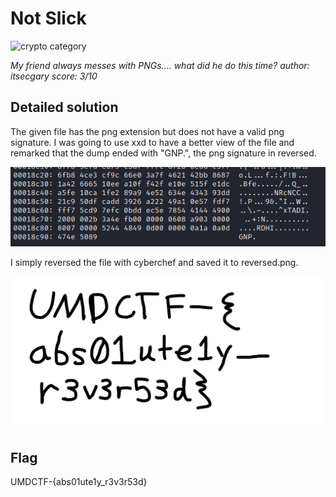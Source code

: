# Not Slick

![crypto category](https://img.shields.io/badge/Category-Forensics-yellow.svg)

*My friend always messes with PNGs.... what did he do this time?*
*author: itsecgary*
*score: 3/10*

## Detailed solution

The given file has the png extension but does not have a valid png signature.
I was going to use xxd to have a better view of the file and remarked that the dump ended with "GNP.", the png signature in reversed.

![dump](./dump.png)

I simply reversed the file with cyberchef and saved it to reversed.png.

![reversed](./reversed.png)

## Flag

UMDCTF-{abs01ute1y_r3v3r53d}